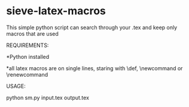 # sieve-latex-macros
This simple python script can search through your .tex and keep only macros that are used


REQUIREMENTS:

*Python installed

*all latex macros are on single lines, staring with \def, \newcommand or \renewcommand
    
USAGE: 

python sm.py input.tex output.tex
